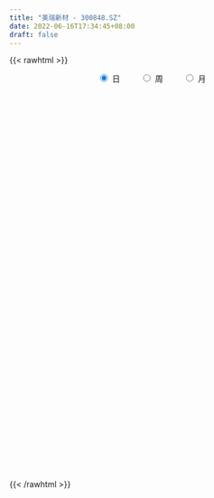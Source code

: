 ```yaml
---
title: "美瑞新材 - 300848.SZ"
date: 2022-06-16T17:34:45+08:00
draft: false
---
```

{{< rawhtml >}}
    <div style="text-align: center">
        <label style="padding: 1rem;"><input style="margin-right: .5rem" type="radio" name="period" value="D" checked onclick="period_change(this)">日</label>
        <label style="padding: 1rem;"><input style="margin-right: .5rem" type="radio" name="period" value="W" onclick="period_change(this)">周</label>
        <label style="padding: 1rem;"><input style="margin-right: .5rem" type="radio" name="period" value="M" onclick="period_change(this)">月</label>
    </div>
    <div id="chart" style="height: 700px;"></div> 
    <script type="text/javascript">
        const D_v = [462.0,93.34,153.03,181.0,892.11,907.0,66543.47,57520.34,46880.42,36820.49,33546.06,54948.2,28639.4,41173.18,28319.11,22637.98,29873.98,18856.1,10280.9,11224.31,14786.03,11154.05,13004.41,12716.03,18295.95,20889.96,37267.71,28860.07,18245.85,16397.56,13189.69,18794.74,18129.69,21208.24,9400.84,9943.24,9137.48,13194.4,13566.4,8475.78,8879.18,10326.4,14771.37,24904.0,15217.0,8088.0,9860.0,10665.0,6472.0,6115.47,5080.1,4132.0,7426.74,7893.1,9335.0,6913.0,13802.09,10102.1,20073.5,12415.74,24874.74,45402.25,43437.12,57705.32,35855.22,35604.77,39224.56,31181.06,22466.67,14451.47,16098.0,25712.0,19910.47,28248.97,28452.57,18867.76,12773.67,13300.82,7996.82,36663.82,25634.09,23149.09,14030.12,19329.8,39028.89,25555.27,19892.0,13022.0,14520.4,29695.53,28099.0,51051.67,36005.08,26462.5,25217.0,16784.0,18728.5,22892.5,17952.0,14550.88,10615.0,16369.0,14819.0,10268.0,13564.0,11265.15,13228.0,12062.0,7540.0,9501.0,7550.0,5966.31,8597.88,12163.97,8687.0,7691.0,9484.0,10378.5,7266.0,5685.0,8370.0,5447.0,12123.88,16840.02,10787.0,6339.0,6173.0,9354.88,6343.88,11615.88,12072.88,9503.0,7692.0,17026.24,12100.24,17223.38,15414.9,22564.22,13458.0,14013.88,11044.9,12576.0,13918.32,18300.7,13956.38,9414.38,10685.38,11274.0,6935.0,7415.0,5115.0,6382.0,5928.09,8302.0,8644.45,5989.0,5700.0,5300.9,8691.9,50290.51,67857.93,97842.73,79782.45,78686.28,65381.96,59038.17,52122.41,45081.55,51299.44,62856.04,33419.58,28968.0,27887.33,46361.0,50489.17,43633.74,37729.0,31813.0,31775.0,57795.0,39163.0,36528.93,31698.17,92819.34,78540.0,58324.52,122068.84,85299.94,67600.94,72731.0,53990.0,51648.0,53896.0,29055.0,25467.0,43401.0,58889.84,40635.0,27955.84,31452.0,24755.0,32492.0,19725.0,33120.94,37050.94,27964.0,91284.0,152623.14,94787.8,68498.0,50204.02,45793.8,30697.0,38277.0,40672.0,40884.0,24089.0,32343.84,35358.0,22373.0,23943.0,15478.0,49022.16,32611.0,28531.0,33057.14,37187.0,20397.74,17290.16,24815.6,34743.76,23766.74,14913.0,15768.0,38592.0,26709.84,19262.0,16701.0,19110.0,19806.0,18953.14,18140.16,14348.0,29788.0,14954.0,11336.14,58588.14,34869.3,23541.0,22277.0,29702.0,16611.0,20011.0,19291.0,21216.0,15886.0,12548.0,13774.0,20790.0,22935.0,16737.0,11475.0,12229.98,21986.74,88097.14,96997.14,61735.3,44702.14,35390.14,37633.0,80164.06,57601.58,44841.58,73774.32,60130.88,51654.08,29582.26,42392.36,25675.14,56149.62,40288.1,29242.52,27393.0,19306.38,26336.5,40876.0,47041.88,34679.0,18246.18,24724.9,22035.0,15417.0,10882.19,17412.0,9793.0,8184.0,10555.0,9552.0,7118.0,9781.0,7199.0,5796.0,11438.58,8898.58,9689.0,9511.0,9884.0,10786.0,13195.36,10123.0,6933.0,6413.0,8823.0,4757.0,6589.0,6190.0,6343.0,7485.0,7079.0,10080.0,7536.0,15570.0,118232.26,87956.74,52781.74,31708.0,41363.16,31179.16,39998.36,35078.0,36639.0,26188.0,21046.0,18208.0,19952.0,13027.0,19886.32,13526.0,10503.02,12546.0,16127.0,33383.02,17485.0,14326.0,10417.14,12107.0,8149.0,6510.0,7084.0,7033.0,14570.02,9565.84,14230.98,21449.12,20470.0,14584.0,13848.0,11631.0,22110.0,12548.0,25037.0,16983.0,14626.36,9532.71,19470.0,21473.85,30759.71,25701.12,17572.02,10115.98,8603.0,7771.0,5326.0,11017.0,4899.5,4549.0,6361.0,6438.0,4998.5,6081.0,4319.5,3105.0,7279.0,7090.0,5978.0,4654.0,5862.0,11721.5,14397.0,6250.0,6394.0,6565.0,6215.0,13218.0,7826.0,6532.0,8097.0,10618.0,9775.0,11549.0,11078.0,27104.0,19443.0,11920.0,6265.0,6812.16,5441.0,5416.14,5805.0,4395.14,5118.0,27738.0,40860.0,31829.0,13190.0,11022.0,13549.0,25820.0,14600.02,9024.02,9047.0,8265.0,18911.0,15881.0,13163.98,17645.0,11842.0,18508.0,18709.5,20895.5,17634.5,12786.0,13582.0,15867.5,11046.0,9649.0,11329.0,12200.5,11295.0,16121.0,10178.82,8136.0,10745.5,12481.05,14009.0,14733.0,141061.39,105831.89,61475.5,41662.0,55470.5,40794.0,26487.0,16530.0,33660.98,29448.48,19911.5,16687.0,31131.07,27278.48,18011.5,17574.0,11281.0]
const D_histogram = [0.0,0.2590997151,0.6919522017,1.2381595664,1.8552311191,2.5146041531,2.3643879527,2.0149091773,1.6206347198,1.1508021205,0.8253726178,0.7249695709,0.4762966115,0.3731939211,0.1342279644,-0.1993714035,-0.6202916403,-0.9741845994,-1.1778639423,-1.2925376254,-1.2295096816,-1.1398428447,-1.1600262614,-1.2421688233,-1.080954843,-0.8842398203,-0.5261513937,-0.3876235285,-0.3465034622,-0.3544008381,-0.3611671739,-0.2779783439,-0.1893597571,-0.3434207934,-0.3873737309,-0.4535761991,-0.4985875287,-0.5529859553,-0.7795491726,-0.7985108269,-0.6985777605,-0.580738904,-0.3818640647,-0.1621740959,-0.0797069979,-0.045270272,-0.1249648891,-0.0560285734,-0.0563253065,-0.1024247479,-0.1739442073,-0.201091275,-0.1360038549,0.0176157073,0.172683642,0.2480229302,0.3786415245,0.3555938854,0.4580762464,0.397334857,0.5256605576,0.8009407838,0.9855090066,1.3597606959,1.4300474935,1.1739593873,1.0693082463,0.6988629935,0.3283447995,0.1117491465,0.0588883075,0.1527715934,0.1540339043,0.1536236564,0.0669589546,-0.1836114923,-0.3587115074,-0.5237365811,-0.5890011485,-0.3004327233,-0.120428556,-0.0552844188,-0.1069027636,-0.0794226648,0.1316687214,0.2084383606,0.0733501751,-0.0816747024,-0.3366091946,-0.2347916447,-0.1145585972,0.2715512831,0.2482344977,0.2178424269,0.1828360466,0.0327604369,-0.2505688697,-0.228661991,-0.2821858708,-0.3431632514,-0.3927083122,-0.5726325579,-0.7176015572,-0.8595059837,-0.9964735092,-1.0219780731,-1.1239250361,-1.2518388469,-1.2026746559,-1.1393603822,-1.0621557271,-0.9536204657,-0.7287701588,-0.3977458335,-0.2195601601,-0.1511165714,-0.1553388727,-0.0679615568,0.0066708657,0.0693874768,0.0248249593,-0.0113082646,0.1569583477,0.405231489,0.4969833349,0.5248932846,0.5286360694,0.4705197306,0.3647564336,0.3653062668,0.4443932131,0.4220426965,0.3618499391,0.5074599561,0.4899230162,0.5958459359,0.6458814216,0.7046559569,0.6640271154,0.693813106,0.6548245962,0.5375430346,0.4648183816,0.4840390242,0.2939350914,0.1274304683,-0.1160382893,-0.3921664594,-0.470455824,-0.4450944017,-0.4029449497,-0.4217636669,-0.345383871,-0.2801989704,-0.2637380584,-0.1989442911,-0.1106286484,-0.0846995935,-0.077341434,0.5678312158,1.7046555639,2.7338847016,3.4134048075,3.8979793841,3.7072417892,3.3072936548,2.5018266942,1.8903340612,1.2373529646,0.7997379871,0.2482793383,-0.1458043588,-0.3698416946,-0.444715612,-0.4434943596,-0.7554774895,-1.2061275496,-1.385466674,-1.6361886498,-1.284899207,-1.0772031953,-1.0285681489,-0.8711508882,-3.0571053361,-4.5315228317,-5.2381322657,-5.2607135145,-5.1336700723,-4.7431543546,-4.373296942,-3.9058314553,-3.3430124741,-2.9158963149,-2.4485432359,-1.9768036601,-1.4478718793,-0.8609337228,-0.477680787,-0.1070787285,0.2159888346,0.4797093229,0.6249438259,0.7500552897,0.9034255463,0.9297535842,0.9846356766,1.4026526776,1.737900576,1.7872223079,1.8255324892,1.781848726,1.6416055169,1.4750834262,1.3887168505,1.3494852742,1.2270969249,1.1391694816,0.9925295845,0.7762241905,0.6489918181,0.4570584399,0.3542068455,0.4253697704,0.4202976545,0.4490756234,0.485689044,0.4782385365,0.4386411181,0.427833897,0.443597699,0.4582238743,0.3745993981,0.336307878,0.3129929048,0.3570096738,0.3616118189,0.3110880773,0.2847497242,0.2423931699,0.180815652,0.1674425838,0.1041922771,0.0280743333,0.0614128867,0.0402154564,0.0464822538,0.195887613,0.2378306216,0.1847886359,0.1549815302,-0.0077482561,-0.0761263702,-0.1492554065,-0.1209947685,-0.0501742205,-0.0022248362,0.0371771268,0.0512025358,0.1550459748,0.1657988456,0.1344935486,0.1151757892,0.0664693244,0.1057671568,0.2853534552,0.5408907274,0.560093572,0.5022736778,0.4746448509,0.4471604379,0.6052593752,0.5222047772,0.4653856863,0.590301565,0.6610493521,0.4450177121,0.3454518672,0.1088892273,-0.0239744204,0.061320476,0.0419783274,-0.0388391403,-0.1870482248,-0.2493241753,-0.3630342389,-0.2628776709,-0.271364749,-0.3819838729,-0.498255621,-0.4678879751,-0.5452462198,-0.5642116076,-0.5947132891,-0.7079870021,-0.7009394074,-0.620439495,-0.5094704571,-0.4600029756,-0.4008504277,-0.3563218454,-0.3192905305,-0.2422231547,-0.1333390489,-0.082668948,-0.0128799747,0.07100683,0.131728963,0.1272234658,0.0607209422,-0.0470359294,-0.0561933746,-0.0380422002,-0.0444826257,-0.0307978717,0.0197426608,0.0479314309,0.0962614937,0.1493573742,0.1831712885,0.2269602863,0.2607869839,0.3325887616,0.7510551943,0.8902669192,0.8272514505,0.7410100583,0.7215388382,0.6335276672,0.5791170495,0.5415553876,0.405522673,0.270136546,0.1346172132,0.0785638538,-0.0104380957,-0.0681770921,-0.1765292255,-0.275422634,-0.3096069361,-0.3026496994,-0.2517117074,-0.1995546941,-0.1986907309,-0.2333977516,-0.2235927754,-0.263112295,-0.2957763733,-0.2751702599,-0.2388592296,-0.2419269851,-0.1904686569,-0.1441120947,-0.0622115427,0.0435593135,0.0673883913,0.0256916656,0.002487788,-0.059606723,-0.0093072596,-0.0245559156,0.0756815643,0.0992866654,0.1333849672,0.0915584469,0.0756034376,0.1071607412,0.1704283749,0.1196783603,-0.0288660276,-0.1759701094,-0.264281147,-0.3226354389,-0.3290629177,-0.4390647134,-0.4617134175,-0.4107786828,-0.3090753431,-0.1884745334,-0.098935923,-0.072263539,-0.0319829808,0.0071301199,0.0823736314,0.119971305,0.1438542817,0.1441595847,0.1306186384,0.1802870473,0.1382857405,0.1153808952,0.0766651267,0.0720138453,0.0409299702,0.0599088551,0.0695677076,0.0337912774,-0.0044139529,-0.0836101481,-0.050139432,0.0197614005,0.059008789,-0.1146017047,-0.1882652458,-0.2141386133,-0.2107663426,-0.1670618675,-0.1293443665,-0.1130162125,-0.1234563817,-0.1294240918,-0.1441060865,-0.0310493604,0.2117370361,0.2947965611,0.3193032537,0.3031831972,0.3057872938,0.3422682235,0.2760364456,0.2356993682,0.1129761849,0.0066939769,0.0573099228,0.1390267591,0.1705424121,0.1755720757,0.0861176336,-0.7160246593,-1.239611651,-1.5998144369,-1.7029798778,-1.6899947663,-1.5295618163,-1.2918462234,-1.0541372075,-0.8156418186,-0.5815532661,-0.3777652573,-0.2142781223,-0.045203902,0.0618143531,0.1560950023,0.2153958416,0.2970356829,0.3762332987,0.4603781726,0.6787333842,0.7761243558,0.7729539992,0.7089872869,0.5965265559,0.5067079106,0.4371871446,0.3817602982,0.3825132469,0.3358806971,0.2937738588,0.2426396793,0.2466871013,0.2481707912,0.2397460551,0.2179861752,0.1999991193]
const D_fast = [0.0,0.3238746439,0.9297151809,1.7854624372,2.8663417697,4.154365842,4.5952466298,4.7494951487,4.7603793712,4.5782473019,4.4591609536,4.5400002995,4.410401493,4.4005972829,4.1951883173,3.8117460985,3.2357529516,2.6383138427,2.1401685142,1.7023604248,1.4580109482,1.2627170739,0.9525270918,0.5598423241,0.4508175937,0.4264726613,0.6530232395,0.6946452226,0.6491394233,0.5526418378,0.4555837086,0.4692779526,0.5105566001,0.2706403655,0.1298439953,-0.0497525227,-0.2194107345,-0.41205565,-0.8335061603,-1.0520955213,-1.1268068951,-1.1541527646,-1.0507439414,-0.8715974966,-0.8090571481,-0.7859379902,-0.8968738295,-0.8419446572,-0.8563227169,-0.9280283453,-1.0430338565,-1.120453743,-1.0893672866,-0.9313437976,-0.7331049523,-0.5957599317,-0.3704809562,-0.304630124,-0.0876287014,-0.0490363765,0.2107044635,0.6862198856,1.11716536,1.8313572234,2.2591558944,2.296557635,2.4592335556,2.2635040511,1.975072057,1.7864136906,1.7482749285,1.8803511128,1.9201218997,1.9581175659,1.8881926027,1.5917192829,1.3269413908,1.0309821718,0.8184673174,1.0319275617,1.18182459,1.2331476226,1.1548035869,1.1624280194,1.406436586,1.5353158153,1.4185651737,1.2431216205,0.9040348297,0.9471544684,1.0387478667,1.4927455676,1.5314874067,1.5555559426,1.566258574,1.4243730735,1.0784015495,1.0431429304,0.9190725829,0.7723043894,0.6245822505,0.3014998654,-0.0228695232,-0.3796504456,-0.7657363484,-1.0467354306,-1.4296636526,-1.8705371751,-2.1220416481,-2.3435674699,-2.5319017466,-2.6617716017,-2.6191138345,-2.3875259675,-2.2642303342,-2.2335658884,-2.2766229078,-2.2062359811,-2.1299358422,-2.0498723619,-2.0882286396,-2.1271889297,-1.9196827304,-1.5701017169,-1.3541040372,-1.1949707664,-1.0590689643,-0.9995553704,-1.014129559,-0.9222531591,-0.7320679095,-0.6489077521,-0.6186380247,-0.3461630186,-0.2412192045,0.0136651992,0.2251710402,0.4601095648,0.5854875022,0.7887267693,0.9134444086,0.9305486056,0.974028548,1.1142589467,0.9976387867,0.8629917807,0.5905134508,0.2163436658,0.0204403452,-0.0654718329,-0.1240586183,-0.2483182523,-0.2582844241,-0.2631492662,-0.3126228687,-0.2975651742,-0.2369066937,-0.2321525371,-0.244129736,0.5430007177,2.1059889567,3.8186892698,5.3515605776,6.8106300002,7.5467028526,7.9735781318,7.7935678448,7.6546587272,7.3110158717,7.073335391,6.5839465768,6.1534117899,5.8369140305,5.6508612101,5.5412088726,5.0403563704,4.2881744228,3.76246863,3.1026994917,3.1327641327,3.0711593457,2.8626523547,2.8022818934,-0.1479488885,-2.7552470921,-4.7713895924,-6.1091492198,-7.2655232958,-8.0607961667,-8.7842629897,-9.2932553667,-9.5661895041,-9.8680474237,-10.0128301535,-10.0352914928,-9.8683276818,-9.4966229561,-9.232790217,-8.8889578406,-8.5118930689,-8.1282452498,-7.8267747904,-7.5141495041,-7.1349228609,-6.876156427,-6.5751154155,-5.806435245,-5.0367122027,-4.5405848937,-4.0458915902,-3.6441131719,-3.3739550017,-3.1717062359,-2.910893599,-2.6127538567,-2.4283679748,-2.2315030477,-2.1300105487,-2.152259895,-2.1172443129,-2.1949130812,-2.2092129642,-2.0317075967,-1.931705299,-1.7906584242,-1.6326227426,-1.520513616,-1.4504507549,-1.3542995017,-1.2276362749,-1.0984541311,-1.0884287577,-1.0426433084,-0.9877100554,-0.8544408679,-0.7594357681,-0.7321874903,-0.6873384124,-0.6690966743,-0.6854702791,-0.6569827014,-0.6941849388,-0.7632842993,-0.7145925242,-0.7257360904,-0.7078487296,-0.5094714671,-0.4080708031,-0.4149156299,-0.405977353,-0.5706442034,-0.65805391,-0.768496798,-0.7704848521,-0.7122078592,-0.664814684,-0.6161184392,-0.5892923963,-0.4466874635,-0.3944848813,-0.3921667912,-0.3826906033,-0.414779737,-0.3490401154,-0.0981154532,0.2926445009,0.4518707385,0.5196192637,0.6106516495,0.694957346,1.0043711271,1.0518677234,1.1113950541,1.383886324,1.6198964491,1.5151192372,1.5019163591,1.2925760259,1.1537187732,1.2543437886,1.2454962219,1.1549689691,0.9599978283,0.835390834,0.6309222107,0.6653593609,0.5890310956,0.3829160035,0.1420803501,0.0554760023,-0.1581937974,-0.3182120871,-0.4973920909,-0.7876625544,-0.9558498115,-1.0304597729,-1.0468583492,-1.1123916116,-1.1534516706,-1.1980035497,-1.2407948674,-1.2242832803,-1.1487339368,-1.1187310729,-1.0521620932,-0.950523581,-0.8568692073,-0.8295688381,-0.8808911262,-1.00040698,-1.0236127689,-1.0149721446,-1.0325332265,-1.0265479404,-0.9710717427,-0.9309001149,-0.8585046787,-0.7680694546,-0.6884627182,-0.5879336488,-0.4889102053,-0.3339612372,0.2722689941,0.6340474488,0.7778448427,0.8768559651,1.0377694545,1.1081402004,1.1985088451,1.29633603,1.2616839837,1.1938319932,1.0919669636,1.0555545677,0.9639430943,0.8891598249,0.7366753851,0.5689263181,0.457340282,0.3886350938,0.376645159,0.3789134988,0.3301047793,0.2370483207,0.190955103,0.0856575096,-0.0209506619,-0.0691371136,-0.0925408907,-0.1560903925,-0.1522492284,-0.1419206899,-0.0755730236,0.041087661,0.0817638366,0.0464900273,0.0239080967,-0.0530880951,-0.0051154466,-0.0265030815,0.0926547895,0.1410815569,0.2085261005,0.189589192,0.1925350421,0.2508825309,0.3567572584,0.3359268339,0.1801659391,-0.0109306701,-0.1653119944,-0.304325146,-0.3930183543,-0.6127863283,-0.7508633868,-0.8026233228,-0.7781888188,-0.7047066426,-0.6399020128,-0.6312955136,-0.5990107006,-0.55811507,-0.4622781506,-0.3946876507,-0.3348411036,-0.2984959045,-0.2793821912,-0.1846420204,-0.1920718921,-0.1861315137,-0.2056810004,-0.1923288206,-0.213180203,-0.1792241044,-0.152173325,-0.1795019358,-0.2188106544,-0.3189093866,-0.2979735284,-0.2231323458,-0.1691327601,-0.3713936799,-0.4921235325,-0.5715315533,-0.6208508682,-0.61891186,-0.6135304506,-0.6254563498,-0.6667606144,-0.7050843475,-0.7557928637,-0.6504984778,-0.3547778223,-0.198019157,-0.093686651,-0.0340109081,0.0450400119,0.1670879975,0.169865331,0.1884530956,0.0939739586,-0.0106347552,0.0543086714,0.1707821975,0.2449334535,0.2938561361,0.2259311024,-0.7552173554,-1.5887072599,-2.348863655,-2.8777740653,-3.2872876454,-3.5092451494,-3.5944911124,-3.6203163984,-3.5857314641,-3.4970312282,-3.3876845337,-3.2777669293,-3.1199936845,-2.9975218411,-2.8642174413,-2.7510676416,-2.5951688795,-2.4219129391,-2.2226735221,-1.8346349644,-1.5432129039,-1.3531447607,-1.2398646512,-1.2031937433,-1.1663354109,-1.1265593908,-1.0865461626,-0.9901649022,-0.9528272777,-0.9214906513,-0.911964911,-0.8462457137,-0.7827193259,-0.7312075483,-0.6984708844,-0.6664581605]
const D_slow = [0.0,0.0647749288,0.2377629792,0.5473028708,1.0111106506,1.6397616889,2.2308586771,2.7345859714,3.1397446513,3.4274451814,3.6337883359,3.8150307286,3.9341048815,4.0274033618,4.0609603529,4.011117502,3.8560445919,3.6124984421,3.3180324565,2.9948980502,2.6875206298,2.4025599186,2.1125533532,1.8020111474,1.5317724367,1.3107124816,1.1791746332,1.0822687511,0.9956428855,0.907042676,0.8167508825,0.7472562965,0.6999163572,0.6140611589,0.5172177262,0.4038236764,0.2791767942,0.1409303054,-0.0539569878,-0.2535846945,-0.4282291346,-0.5734138606,-0.6688798768,-0.7094234007,-0.7293501502,-0.7406677182,-0.7719089405,-0.7859160838,-0.7999974104,-0.8256035974,-0.8690896492,-0.919362468,-0.9533634317,-0.9489595049,-0.9057885944,-0.8437828618,-0.7491224807,-0.6602240093,-0.5457049478,-0.4463712335,-0.3149560941,-0.1147208982,0.1316563535,0.4715965275,0.8291084008,1.1225982477,1.3899253093,1.5646410576,1.6467272575,1.6746645441,1.689386621,1.7275795193,1.7660879954,1.8044939095,1.8212336482,1.7753307751,1.6856528982,1.554718753,1.4074684658,1.332360285,1.302253146,1.2884320413,1.2617063504,1.2418506842,1.2747678646,1.3268774547,1.3452149985,1.3247963229,1.2406440243,1.1819461131,1.1533064638,1.2211942846,1.283252909,1.3377135157,1.3834225274,1.3916126366,1.3289704192,1.2718049214,1.2012584537,1.1154676408,1.0172905628,0.8741324233,0.694732034,0.4798555381,0.2307371608,-0.0247573575,-0.3057386165,-0.6186983282,-0.9193669922,-1.2042070877,-1.4697460195,-1.708151136,-1.8903436757,-1.989780134,-2.0446701741,-2.0824493169,-2.1212840351,-2.1382744243,-2.1366067079,-2.1192598387,-2.1130535989,-2.115880665,-2.0766410781,-1.9753332059,-1.8510873721,-1.719864051,-1.5877050336,-1.470075101,-1.3788859926,-1.2875594259,-1.1764611226,-1.0709504485,-0.9804879637,-0.8536229747,-0.7311422207,-0.5821807367,-0.4207103813,-0.2445463921,-0.0785396132,0.0949136633,0.2586198123,0.393005571,0.5092101664,0.6302199224,0.7037036953,0.7355613124,0.7065517401,0.6085101252,0.4908961692,0.3796225688,0.2788863314,0.1734454146,0.0870994469,0.0170497043,-0.0488848103,-0.0986208831,-0.1262780452,-0.1474529436,-0.1667883021,-0.0248304981,0.4013333928,1.0848045682,1.9381557701,2.9126506161,3.8394610634,4.6662844771,5.2917411506,5.7643246659,6.0736629071,6.2735974039,6.3356672385,6.2992161487,6.2067557251,6.0955768221,5.9847032322,5.7958338598,5.4943019724,5.1479353039,4.7388881415,4.4176633397,4.1483625409,3.8912205037,3.6734327816,2.9091564476,1.7762757397,0.4667426732,-0.8484357054,-2.1318532235,-3.3176418121,-4.4109660476,-5.3874239114,-6.22317703,-6.9521511087,-7.5642869177,-8.0584878327,-8.4204558025,-8.6356892332,-8.75510943,-8.7818791121,-8.7278819035,-8.6079545727,-8.4517186163,-8.2642047938,-8.0383484073,-7.8059100112,-7.5597510921,-7.2090879227,-6.7746127787,-6.3278072017,-5.8714240794,-5.4259618979,-5.0155605186,-4.6467896621,-4.2996104495,-3.9622391309,-3.6554648997,-3.3706725293,-3.1225401332,-2.9284840855,-2.766236131,-2.6519715211,-2.5634198097,-2.4570773671,-2.3520029535,-2.2397340476,-2.1183117866,-1.9987521525,-1.889091873,-1.7821333987,-1.671233974,-1.5566780054,-1.4630281559,-1.3789511864,-1.3007029602,-1.2114505417,-1.121047587,-1.0432755677,-0.9720881366,-0.9114898441,-0.8662859311,-0.8244252852,-0.7983772159,-0.7913586326,-0.7760054109,-0.7659515468,-0.7543309834,-0.7053590801,-0.6459014247,-0.5997042658,-0.5609588832,-0.5628959472,-0.5819275398,-0.6192413914,-0.6494900836,-0.6620336387,-0.6625898478,-0.653295566,-0.6404949321,-0.6017334384,-0.560283727,-0.5266603398,-0.4978663925,-0.4812490614,-0.4548072722,-0.3834689084,-0.2482462265,-0.1082228335,0.0173455859,0.1360067986,0.2477969081,0.3991117519,0.5296629462,0.6460093678,0.793584759,0.958847097,1.0701015251,1.1564644919,1.1836867987,1.1776931936,1.1930233126,1.2035178944,1.1938081094,1.1470460532,1.0847150093,0.9939564496,0.9282370319,0.8603958446,0.7648998764,0.6403359711,0.5233639774,0.3870524224,0.2459995205,0.0973211982,-0.0796755523,-0.2549104041,-0.4100202779,-0.5373878922,-0.652388636,-0.752601243,-0.8416817043,-0.9215043369,-0.9820601256,-1.0153948878,-1.0360621248,-1.0392821185,-1.021530411,-0.9885981703,-0.9567923038,-0.9416120683,-0.9533710507,-0.9674193943,-0.9769299444,-0.9880506008,-0.9957500687,-0.9908144035,-0.9788315458,-0.9547661724,-0.9174268288,-0.8716340067,-0.8148939351,-0.7496971891,-0.6665499987,-0.4787862002,-0.2562194704,-0.0494066078,0.1358459068,0.3162306164,0.4746125332,0.6193917955,0.7547806424,0.8561613107,0.9236954472,0.9573497505,0.9769907139,0.97438119,0.957336917,0.9132046106,0.8443489521,0.7669472181,0.6912847932,0.6283568664,0.5784681929,0.5287955101,0.4704460722,0.4145478784,0.3487698046,0.2748257113,0.2060331463,0.1463183389,0.0858365927,0.0382194284,0.0021914048,-0.0133614809,-0.0024716525,0.0143754453,0.0207983617,0.0214203087,0.0065186279,0.004191813,-0.0019471659,0.0169732252,0.0417948915,0.0751411333,0.0980307451,0.1169316045,0.1437217898,0.1863288835,0.2162484736,0.2090319667,0.1650394393,0.0989691526,0.0183102929,-0.0639554366,-0.1737216149,-0.2891499693,-0.39184464,-0.4691134758,-0.5162321091,-0.5409660898,-0.5590319746,-0.5670277198,-0.5652451898,-0.544651782,-0.5146589557,-0.4786953853,-0.4426554891,-0.4100008295,-0.3649290677,-0.3303576326,-0.3015124088,-0.2823461271,-0.2643426658,-0.2541101733,-0.2391329595,-0.2217410326,-0.2132932132,-0.2143967015,-0.2352992385,-0.2478340965,-0.2428937464,-0.2281415491,-0.2567919753,-0.3038582867,-0.35739294,-0.4100845257,-0.4518499925,-0.4841860842,-0.5124401373,-0.5433042327,-0.5756602557,-0.6116867773,-0.6194491174,-0.5665148584,-0.4928157181,-0.4129899047,-0.3371941054,-0.2607472819,-0.175180226,-0.1061711146,-0.0472462726,-0.0190022263,-0.0173287321,-0.0030012514,0.0317554384,0.0743910414,0.1182840603,0.1398134687,-0.0391926961,-0.3490956088,-0.7490492181,-1.1747941875,-1.5972928791,-1.9796833332,-2.302644889,-2.5661791909,-2.7700896455,-2.9154779621,-3.0099192764,-3.063488807,-3.0747897825,-3.0593361942,-3.0203124436,-2.9664634832,-2.8922045625,-2.7981462378,-2.6830516947,-2.5133683486,-2.3193372597,-2.1260987599,-1.9488519381,-1.7997202992,-1.6730433215,-1.5637465354,-1.4683064608,-1.3726781491,-1.2887079748,-1.2152645101,-1.1546045903,-1.092932815,-1.0308901172,-0.9709536034,-0.9164570596,-0.8664572798]
const D_data = [['2020-07-20', 33.82, 40.58, 33.82, 40.58],['2020-07-21', 44.64, 44.64, 44.64, 44.64],['2020-07-22', 49.1, 49.1, 49.1, 49.1],['2020-07-23', 54.01, 54.01, 54.01, 54.01],['2020-07-24', 59.41, 59.41, 59.41, 59.41],['2020-07-27', 65.35, 65.35, 65.35, 65.35],['2020-07-28', 71.87, 58.82, 58.82, 71.87],['2020-07-29', 55.0, 57.08, 54.18, 58.63],['2020-07-30', 56.18, 56.38, 55.1, 57.3],['2020-07-31', 55.2, 54.67, 54.46, 55.94],['2020-08-03', 54.65, 55.62, 54.65, 56.05],['2020-08-04', 55.58, 58.44, 54.66, 59.94],['2020-08-05', 57.6, 56.67, 55.0, 58.0],['2020-08-06', 56.71, 58.45, 56.35, 61.0],['2020-08-07', 58.4, 56.6, 55.88, 59.7],['2020-08-10', 56.56, 54.41, 53.68, 56.96],['2020-08-11', 54.01, 51.5, 51.34, 54.46],['2020-08-12', 51.0, 50.13, 49.43, 51.5],['2020-08-13', 50.19, 50.13, 49.76, 50.68],['2020-08-14', 50.23, 49.84, 49.0, 50.58],['2020-08-17', 49.85, 51.32, 49.7, 51.55],['2020-08-18', 51.0, 51.48, 50.89, 51.58],['2020-08-19', 51.7, 49.69, 49.52, 51.88],['2020-08-20', 49.02, 47.95, 47.9, 49.02],['2020-08-21', 48.88, 50.52, 48.66, 50.52],['2020-08-24', 50.53, 51.35, 48.73, 52.6],['2020-08-25', 51.16, 54.49, 50.8, 55.18],['2020-08-26', 54.8, 52.88, 52.26, 55.11],['2020-08-27', 52.35, 52.0, 51.02, 52.91],['2020-08-28', 51.9, 51.33, 50.03, 52.0],['2020-08-31', 51.33, 51.14, 50.55, 51.93],['2020-09-01', 51.2, 52.33, 51.14, 53.96],['2020-09-02', 52.15, 52.78, 51.78, 53.45],['2020-09-03', 52.52, 49.44, 49.28, 52.64],['2020-09-04', 48.44, 50.07, 48.01, 50.5],['2020-09-07', 50.08, 49.22, 48.78, 50.47],['2020-09-08', 49.13, 48.85, 48.28, 49.63],['2020-09-09', 48.32, 48.07, 46.88, 48.82],['2020-09-10', 48.38, 44.62, 44.59, 48.47],['2020-09-11', 44.8, 45.9, 43.6, 46.06],['2020-09-14', 45.97, 46.96, 45.96, 46.99],['2020-09-15', 46.69, 47.19, 46.49, 48.75],['2020-09-16', 47.01, 48.59, 46.6, 48.69],['2020-09-17', 48.05, 49.67, 47.85, 51.0],['2020-09-18', 49.02, 48.57, 48.12, 49.51],['2020-09-21', 48.85, 48.13, 47.79, 48.85],['2020-09-22', 47.68, 46.4, 46.36, 48.0],['2020-09-23', 46.52, 48.05, 46.52, 48.44],['2020-09-24', 47.61, 47.21, 46.94, 48.25],['2020-09-25', 47.3, 46.33, 46.02, 47.66],['2020-09-28', 46.58, 45.46, 45.45, 47.07],['2020-09-29', 45.57, 45.47, 45.38, 45.97],['2020-09-30', 45.47, 46.46, 45.16, 47.24],['2020-10-09', 46.8, 47.98, 46.8, 47.98],['2020-10-12', 48.0, 48.78, 48.0, 49.27],['2020-10-13', 48.4, 48.45, 48.29, 48.97],['2020-10-14', 48.58, 49.84, 48.11, 49.97],['2020-10-15', 49.84, 48.4, 48.33, 49.84],['2020-10-16', 48.0, 50.43, 47.91, 52.34],['2020-10-19', 50.42, 48.77, 48.67, 51.67],['2020-10-20', 48.79, 51.64, 48.74, 52.19],['2020-10-21', 52.02, 55.08, 51.58, 56.6],['2020-10-22', 54.05, 55.91, 53.57, 59.79],['2020-10-23', 55.6, 60.79, 54.85, 65.88],['2020-10-26', 59.55, 59.4, 56.79, 60.0],['2020-10-27', 59.51, 55.99, 54.4, 59.6],['2020-10-28', 55.36, 57.99, 55.18, 60.14],['2020-10-29', 56.22, 54.29, 54.13, 56.87],['2020-10-30', 54.9, 52.92, 52.5, 55.88],['2020-11-02', 53.02, 53.67, 52.61, 54.6],['2020-11-03', 54.1, 55.3, 53.51, 55.59],['2020-11-04', 54.93, 57.58, 54.01, 57.89],['2020-11-05', 57.94, 57.05, 56.43, 57.99],['2020-11-06', 57.08, 57.41, 55.17, 58.48],['2020-11-09', 57.19, 56.44, 55.41, 57.39],['2020-11-10', 56.45, 53.68, 53.11, 56.66],['2020-11-11', 53.5, 53.5, 53.38, 55.05],['2020-11-12', 53.01, 52.58, 52.0, 53.84],['2020-11-13', 52.5, 52.97, 51.7, 53.47],['2020-11-16', 53.11, 57.85, 52.98, 59.4],['2020-11-17', 57.53, 57.78, 56.1, 58.37],['2020-11-18', 57.6, 57.12, 55.4, 57.88],['2020-11-19', 56.15, 55.81, 54.61, 56.36],['2020-11-20', 56.05, 56.84, 55.1, 57.5],['2020-11-23', 57.0, 59.99, 56.31, 61.8],['2020-11-24', 58.84, 59.41, 57.86, 59.8],['2020-11-25', 59.4, 56.9, 56.7, 59.4],['2020-11-26', 56.66, 56.05, 55.86, 57.33],['2020-11-27', 55.73, 53.7, 53.01, 55.96],['2020-11-30', 53.81, 57.7, 53.6, 58.96],['2020-12-01', 57.53, 58.56, 57.1, 59.86],['2020-12-02', 59.01, 63.5, 58.12, 64.87],['2020-12-03', 62.93, 59.74, 59.04, 63.0],['2020-12-04', 60.18, 59.88, 57.79, 61.59],['2020-12-07', 59.01, 60.0, 58.49, 61.72],['2020-12-08', 59.69, 58.34, 57.5, 59.69],['2020-12-09', 58.7, 55.6, 55.47, 59.13],['2020-12-10', 54.82, 58.71, 54.81, 59.2],['2020-12-11', 58.81, 57.65, 56.4, 59.39],['2020-12-14', 57.5, 57.16, 55.57, 58.52],['2020-12-15', 57.0, 56.86, 55.8, 57.15],['2020-12-16', 56.81, 54.35, 54.13, 56.85],['2020-12-17', 54.3, 53.5, 51.86, 54.7],['2020-12-18', 53.43, 52.21, 52.08, 54.2],['2020-12-21', 52.2, 50.82, 50.78, 53.19],['2020-12-22', 50.63, 50.98, 49.11, 51.8],['2020-12-23', 50.86, 48.79, 48.7, 51.28],['2020-12-24', 48.5, 46.82, 46.82, 48.76],['2020-12-25', 47.49, 47.73, 46.89, 48.2],['2020-12-28', 47.8, 47.12, 46.8, 48.57],['2020-12-29', 46.87, 46.6, 46.02, 47.61],['2020-12-30', 46.6, 46.46, 46.2, 47.3],['2020-12-31', 46.65, 47.89, 46.43, 48.32],['2021-01-04', 48.0, 50.0, 47.89, 51.18],['2021-01-05', 49.44, 48.93, 48.43, 49.98],['2021-01-06', 48.78, 47.78, 47.25, 49.43],['2021-01-07', 47.77, 46.62, 46.48, 49.16],['2021-01-08', 46.19, 47.6, 44.63, 48.41],['2021-01-11', 47.78, 47.55, 46.25, 48.69],['2021-01-12', 47.35, 47.5, 46.98, 48.43],['2021-01-13', 47.5, 45.94, 45.6, 47.59],['2021-01-14', 46.01, 45.53, 44.71, 47.47],['2021-01-15', 45.56, 48.21, 45.45, 49.49],['2021-01-18', 47.6, 50.28, 47.57, 51.5],['2021-01-19', 50.58, 49.33, 49.22, 50.58],['2021-01-20', 48.99, 49.01, 48.42, 49.58],['2021-01-21', 49.05, 48.98, 48.48, 49.83],['2021-01-22', 48.78, 48.24, 46.9, 48.99],['2021-01-25', 48.55, 47.33, 46.8, 48.55],['2021-01-26', 46.91, 48.48, 46.91, 50.18],['2021-01-27', 48.48, 49.83, 47.28, 50.32],['2021-01-28', 49.14, 48.9, 48.71, 50.98],['2021-01-29', 49.0, 48.37, 47.2, 49.35],['2021-02-01', 48.37, 51.4, 47.67, 51.78],['2021-02-02', 51.31, 49.99, 49.68, 51.38],['2021-02-03', 49.71, 52.12, 49.59, 52.38],['2021-02-04', 51.56, 52.27, 50.8, 53.53],['2021-02-05', 51.65, 53.17, 51.65, 55.33],['2021-02-08', 53.17, 52.5, 50.55, 53.53],['2021-02-09', 52.46, 53.9, 51.38, 54.39],['2021-02-10', 54.0, 53.58, 52.96, 54.57],['2021-02-18', 54.31, 52.7, 52.6, 54.85],['2021-02-19', 52.85, 53.21, 50.91, 53.39],['2021-02-22', 53.0, 54.68, 52.2, 54.74],['2021-02-23', 54.69, 52.0, 51.8, 54.77],['2021-02-24', 51.54, 51.6, 51.15, 52.92],['2021-02-25', 51.6, 49.63, 49.63, 52.46],['2021-02-26', 49.5, 47.7, 47.67, 49.5],['2021-03-01', 47.88, 48.95, 47.8, 49.28],['2021-03-02', 48.98, 49.8, 48.01, 50.1],['2021-03-03', 49.48, 49.9, 49.3, 50.29],['2021-03-04', 50.32, 48.9, 48.68, 50.37],['2021-03-05', 48.63, 49.96, 48.63, 50.25],['2021-03-08', 50.0, 49.96, 49.89, 51.45],['2021-03-09', 50.26, 49.35, 47.0, 50.45],['2021-03-10', 48.92, 49.98, 48.92, 50.25],['2021-03-11', 50.21, 50.55, 49.63, 50.9],['2021-03-12', 50.61, 49.98, 49.51, 50.98],['2021-03-15', 50.0, 49.75, 49.75, 51.51],['2021-03-16', 56.28, 59.7, 55.69, 59.7],['2021-03-17', 62.4, 71.64, 62.4, 71.64],['2021-03-18', 78.0, 78.06, 74.86, 85.97],['2021-03-19', 79.31, 81.0, 78.88, 84.05],['2021-03-22', 78.95, 85.0, 78.53, 88.0],['2021-03-23', 81.88, 80.87, 77.01, 82.66],['2021-03-24', 78.99, 80.07, 75.74, 82.5],['2021-03-25', 79.06, 74.76, 73.99, 79.47],['2021-03-26', 75.01, 75.9, 73.0, 77.1],['2021-03-29', 76.51, 74.05, 72.2, 77.9],['2021-03-30', 72.56, 75.49, 68.5, 76.1],['2021-03-31', 74.0, 72.7, 71.53, 74.5],['2021-04-01', 73.11, 73.05, 71.21, 74.39],['2021-04-02', 73.15, 74.19, 72.1, 74.4],['2021-04-06', 75.94, 75.8, 74.0, 79.0],['2021-04-07', 74.51, 77.06, 70.8, 77.06],['2021-04-08', 75.65, 72.65, 72.6, 77.77],['2021-04-09', 71.2, 68.86, 68.55, 72.43],['2021-04-12', 67.65, 70.27, 66.96, 70.5],['2021-04-13', 70.5, 67.7, 67.5, 71.87],['2021-04-14', 68.99, 75.0, 68.71, 77.79],['2021-04-15', 73.73, 74.38, 72.35, 77.0],['2021-04-16', 74.0, 72.81, 71.04, 75.78],['2021-04-19', 71.4, 74.51, 71.02, 74.77],['2021-04-20', 36.56, 38.52, 35.6, 38.99],['2021-04-21', 37.5, 34.79, 34.53, 37.89],['2021-04-22', 35.0, 34.73, 33.88, 36.3],['2021-04-23', 34.1, 37.08, 33.7, 39.47],['2021-04-26', 36.0, 34.85, 34.44, 36.34],['2021-04-27', 35.0, 35.2, 34.47, 37.01],['2021-04-28', 34.5, 32.79, 32.43, 35.9],['2021-04-29', 32.11, 32.26, 32.0, 34.14],['2021-04-30', 32.05, 32.51, 31.42, 33.4],['2021-05-06', 32.18, 30.04, 30.0, 32.3],['2021-05-07', 30.3, 29.78, 29.6, 30.44],['2021-05-10', 29.74, 29.49, 29.45, 30.41],['2021-05-11', 29.79, 30.37, 29.79, 31.5],['2021-05-12', 29.83, 31.98, 29.03, 32.47],['2021-05-13', 31.11, 30.28, 30.15, 31.19],['2021-05-14', 30.73, 30.68, 30.28, 31.28],['2021-05-17', 30.39, 30.76, 29.0, 31.4],['2021-05-18', 30.76, 30.65, 29.99, 31.25],['2021-05-19', 30.66, 29.5, 29.4, 30.97],['2021-05-20', 29.3, 29.34, 29.18, 29.92],['2021-05-21', 29.5, 29.95, 29.32, 30.99],['2021-05-24', 29.6, 28.45, 28.45, 29.8],['2021-05-25', 28.47, 28.7, 28.11, 28.9],['2021-05-26', 29.79, 34.44, 29.79, 34.44],['2021-05-27', 36.51, 35.71, 35.02, 39.1],['2021-05-28', 34.77, 33.65, 33.09, 36.0],['2021-05-31', 33.74, 34.33, 33.16, 34.5],['2021-06-01', 33.9, 33.93, 33.15, 34.7],['2021-06-02', 33.75, 32.85, 32.52, 34.04],['2021-06-03', 33.01, 32.25, 32.23, 33.23],['2021-06-04', 32.66, 33.08, 32.03, 33.2],['2021-06-07', 32.6, 33.84, 32.1, 33.97],['2021-06-08', 34.55, 32.85, 32.56, 34.65],['2021-06-09', 33.96, 33.16, 32.85, 33.96],['2021-06-10', 32.8, 32.18, 32.07, 32.8],['2021-06-11', 32.15, 30.6, 30.5, 32.17],['2021-06-15', 30.52, 30.95, 29.83, 31.36],['2021-06-16', 30.84, 29.33, 29.33, 30.84],['2021-06-17', 29.11, 29.6, 29.11, 30.03],['2021-06-18', 30.36, 31.65, 30.36, 33.78],['2021-06-21', 30.33, 30.87, 29.96, 30.98],['2021-06-22', 30.86, 31.38, 30.54, 31.65],['2021-06-23', 31.37, 31.72, 30.88, 32.33],['2021-06-24', 31.88, 31.34, 30.33, 32.36],['2021-06-25', 30.85, 30.9, 30.45, 31.27],['2021-06-28', 30.95, 31.21, 30.43, 31.58],['2021-06-29', 31.5, 31.66, 30.62, 31.73],['2021-06-30', 32.66, 31.86, 31.55, 33.02],['2021-07-01', 30.63, 30.56, 30.52, 31.51],['2021-07-02', 30.41, 30.88, 30.02, 30.98],['2021-07-05', 30.83, 30.97, 30.46, 31.44],['2021-07-06', 30.7, 31.96, 30.7, 32.55],['2021-07-07', 32.17, 31.72, 31.1, 32.48],['2021-07-08', 31.51, 31.02, 31.0, 31.86],['2021-07-09', 30.75, 31.21, 30.45, 31.35],['2021-07-12', 31.9, 30.9, 30.88, 31.98],['2021-07-13', 30.94, 30.42, 30.14, 31.14],['2021-07-14', 30.22, 30.84, 30.22, 31.4],['2021-07-15', 30.34, 30.0, 29.46, 30.7],['2021-07-16', 29.9, 29.4, 29.33, 30.1],['2021-07-19', 29.99, 30.58, 29.4, 31.44],['2021-07-20', 29.86, 29.86, 29.5, 30.3],['2021-07-21', 29.99, 30.09, 29.7, 30.37],['2021-07-22', 30.32, 32.3, 30.04, 33.0],['2021-07-23', 31.8, 31.55, 31.12, 32.7],['2021-07-26', 31.02, 30.41, 29.85, 31.54],['2021-07-27', 30.0, 30.53, 30.0, 31.97],['2021-07-28', 30.03, 28.32, 24.42, 30.26],['2021-07-29', 28.06, 28.76, 28.06, 28.96],['2021-07-30', 28.45, 28.14, 27.48, 28.88],['2021-08-02', 27.65, 29.09, 27.6, 29.62],['2021-08-03', 29.0, 29.73, 28.88, 30.33],['2021-08-04', 29.7, 29.65, 29.4, 30.32],['2021-08-05', 29.4, 29.7, 29.12, 30.0],['2021-08-06', 29.99, 29.47, 28.9, 30.0],['2021-08-09', 29.08, 30.91, 29.06, 30.92],['2021-08-10', 30.5, 30.1, 29.92, 30.8],['2021-08-11', 30.0, 29.56, 29.56, 30.23],['2021-08-12', 29.57, 29.6, 29.17, 29.85],['2021-08-13', 29.4, 29.05, 28.96, 29.77],['2021-08-16', 29.03, 30.13, 28.89, 30.4],['2021-08-17', 31.03, 32.58, 31.03, 36.1],['2021-08-18', 32.58, 35.0, 31.65, 35.05],['2021-08-19', 34.81, 33.2, 33.0, 34.81],['2021-08-20', 33.0, 32.55, 31.84, 34.31],['2021-08-23', 33.04, 33.1, 32.25, 33.55],['2021-08-24', 32.9, 33.35, 32.51, 34.3],['2021-08-25', 33.22, 36.5, 32.5, 36.75],['2021-08-26', 36.0, 34.2, 34.0, 36.3],['2021-08-27', 33.94, 34.63, 33.94, 35.67],['2021-08-30', 34.65, 37.62, 34.01, 38.6],['2021-08-31', 37.5, 38.1, 36.51, 38.88],['2021-09-01', 37.65, 34.7, 34.65, 37.65],['2021-09-02', 34.7, 35.78, 34.4, 36.22],['2021-09-03', 36.03, 33.5, 33.25, 36.17],['2021-09-06', 33.5, 34.0, 32.5, 34.15],['2021-09-07', 34.75, 36.79, 34.7, 37.37],['2021-09-08', 36.05, 35.87, 35.62, 37.32],['2021-09-09', 36.36, 35.0, 34.86, 36.59],['2021-09-10', 35.0, 33.61, 33.54, 35.34],['2021-09-13', 34.63, 34.1, 33.58, 34.8],['2021-09-14', 34.15, 32.88, 32.8, 34.23],['2021-09-15', 33.7, 35.41, 33.35, 35.65],['2021-09-16', 34.21, 34.21, 34.21, 36.57],['2021-09-17', 33.05, 32.46, 32.01, 34.45],['2021-09-22', 32.46, 31.52, 31.33, 32.7],['2021-09-23', 31.55, 32.82, 31.55, 33.8],['2021-09-24', 32.42, 31.0, 30.9, 32.93],['2021-09-27', 30.41, 31.07, 29.84, 31.45],['2021-09-28', 31.07, 30.35, 30.26, 31.32],['2021-09-29', 30.3, 28.4, 28.37, 30.35],['2021-09-30', 28.95, 29.03, 28.86, 29.55],['2021-10-08', 29.1, 29.61, 29.1, 30.1],['2021-10-11', 29.85, 29.99, 29.38, 30.38],['2021-10-12', 30.58, 29.18, 28.85, 30.6],['2021-10-13', 28.9, 29.15, 28.62, 29.25],['2021-10-14', 29.08, 28.83, 28.75, 29.59],['2021-10-15', 28.92, 28.56, 28.53, 28.98],['2021-10-18', 28.65, 29.01, 28.42, 29.1],['2021-10-19', 29.19, 29.62, 28.84, 30.29],['2021-10-20', 29.54, 29.09, 29.05, 29.57],['2021-10-21', 29.09, 29.47, 29.06, 29.96],['2021-10-22', 29.47, 29.94, 29.1, 29.97],['2021-10-25', 29.92, 29.98, 29.5, 30.24],['2021-10-26', 30.39, 29.28, 29.25, 30.39],['2021-10-27', 29.1, 28.25, 28.02, 29.33],['2021-10-28', 28.25, 27.13, 27.1, 28.43],['2021-10-29', 27.14, 27.87, 27.14, 28.17],['2021-11-01', 27.78, 28.06, 27.5, 28.47],['2021-11-02', 28.0, 27.61, 27.55, 28.62],['2021-11-03', 27.5, 27.71, 27.5, 28.04],['2021-11-04', 27.71, 28.2, 27.71, 28.26],['2021-11-05', 28.21, 28.02, 27.99, 28.52],['2021-11-08', 28.03, 28.4, 27.9, 28.49],['2021-11-09', 28.4, 28.7, 28.17, 28.77],['2021-11-10', 28.71, 28.7, 28.29, 28.95],['2021-11-11', 28.69, 29.08, 28.6, 29.34],['2021-11-12', 28.78, 29.25, 28.76, 29.34],['2021-11-15', 29.25, 30.15, 29.14, 30.18],['2021-11-16', 31.0, 36.18, 30.75, 36.18],['2021-11-17', 34.0, 34.8, 33.51, 35.11],['2021-11-18', 34.11, 33.14, 32.9, 34.34],['2021-11-19', 33.01, 33.08, 32.55, 33.58],['2021-11-22', 33.33, 34.25, 32.66, 34.27],['2021-11-23', 34.01, 33.7, 33.28, 34.1],['2021-11-24', 33.73, 34.3, 33.15, 34.85],['2021-11-25', 34.45, 34.81, 33.63, 34.85],['2021-11-26', 34.4, 33.6, 33.6, 35.46],['2021-11-29', 32.39, 33.27, 32.09, 33.88],['2021-11-30', 33.39, 32.83, 32.49, 33.75],['2021-12-01', 33.26, 33.53, 32.67, 33.77],['2021-12-02', 33.47, 32.89, 32.83, 33.99],['2021-12-03', 32.89, 32.99, 32.52, 33.29],['2021-12-06', 33.1, 31.94, 31.8, 33.8],['2021-12-07', 32.06, 31.44, 31.28, 32.23],['2021-12-08', 31.54, 31.77, 31.51, 31.98],['2021-12-09', 31.7, 32.07, 31.5, 32.15],['2021-12-10', 32.07, 32.65, 31.72, 32.68],['2021-12-13', 33.3, 32.85, 32.7, 34.57],['2021-12-14', 32.23, 32.27, 31.89, 32.58],['2021-12-15', 32.41, 31.63, 31.54, 32.43],['2021-12-16', 32.39, 32.0, 31.53, 32.39],['2021-12-17', 31.69, 31.16, 31.07, 31.97],['2021-12-20', 30.94, 30.87, 30.84, 31.44],['2021-12-21', 30.88, 31.31, 30.83, 31.33],['2021-12-22', 31.31, 31.48, 31.11, 31.62],['2021-12-23', 31.5, 30.9, 30.85, 31.62],['2021-12-24', 30.8, 31.55, 30.74, 32.0],['2021-12-27', 31.29, 31.62, 30.5, 31.85],['2021-12-28', 31.57, 32.33, 31.57, 32.69],['2021-12-29', 32.35, 33.13, 32.01, 33.21],['2021-12-30', 34.0, 32.5, 32.35, 34.33],['2021-12-31', 32.26, 31.67, 31.65, 32.47],['2022-01-04', 31.71, 31.74, 31.37, 32.27],['2022-01-05', 31.74, 31.0, 30.9, 31.75],['2022-01-06', 31.03, 32.35, 30.9, 32.77],['2022-01-07', 32.51, 31.61, 31.57, 32.69],['2022-01-10', 31.48, 33.31, 30.95, 33.31],['2022-01-11', 33.37, 32.76, 32.5, 33.59],['2022-01-12', 32.7, 33.15, 32.59, 33.35],['2022-01-13', 32.93, 32.28, 32.25, 32.93],['2022-01-14', 33.47, 32.53, 32.4, 33.47],['2022-01-17', 32.31, 33.26, 32.0, 33.49],['2022-01-18', 33.25, 34.05, 32.68, 34.09],['2022-01-19', 33.96, 32.8, 32.33, 33.96],['2022-01-20', 32.53, 31.1, 31.1, 32.7],['2022-01-21', 31.09, 30.26, 30.26, 31.24],['2022-01-24', 30.18, 30.2, 29.03, 30.65],['2022-01-25', 30.09, 29.95, 29.82, 30.88],['2022-01-26', 29.8, 30.16, 29.8, 30.35],['2022-01-27', 30.0, 28.22, 28.0, 30.07],['2022-01-28', 28.4, 28.56, 28.25, 28.98],['2022-02-07', 29.24, 29.16, 28.9, 29.5],['2022-02-08', 28.95, 29.86, 28.95, 29.88],['2022-02-09', 29.89, 30.43, 29.8, 30.58],['2022-02-10', 30.21, 30.42, 29.89, 30.45],['2022-02-11', 30.3, 29.8, 29.69, 30.42],['2022-02-14', 29.58, 30.03, 29.28, 30.3],['2022-02-15', 29.68, 30.14, 29.68, 30.35],['2022-02-16', 30.1, 30.86, 30.1, 30.88],['2022-02-17', 30.86, 30.7, 30.4, 31.17],['2022-02-18', 30.4, 30.73, 30.16, 30.73],['2022-02-21', 30.33, 30.55, 30.3, 30.76],['2022-02-22', 30.4, 30.39, 29.85, 30.85],['2022-02-23', 30.3, 31.35, 30.1, 31.47],['2022-02-24', 31.75, 30.3, 29.58, 31.75],['2022-02-25', 30.5, 30.42, 30.31, 31.16],['2022-02-28', 30.41, 30.09, 29.59, 30.46],['2022-03-01', 30.16, 30.42, 29.9, 30.5],['2022-03-02', 30.34, 30.0, 29.91, 30.34],['2022-03-03', 29.97, 30.6, 29.83, 31.37],['2022-03-04', 30.23, 30.58, 29.96, 30.9],['2022-03-07', 30.58, 29.95, 29.8, 30.58],['2022-03-08', 29.85, 29.7, 29.53, 30.26],['2022-03-09', 29.7, 28.8, 27.87, 30.14],['2022-03-10', 29.33, 30.0, 29.33, 30.46],['2022-03-11', 29.65, 30.69, 29.41, 30.8],['2022-03-14', 31.0, 30.6, 30.22, 31.08],['2022-03-15', 30.63, 27.51, 27.34, 30.9],['2022-03-16', 27.69, 27.93, 25.55, 28.1],['2022-03-17', 27.93, 28.05, 27.7, 28.68],['2022-03-18', 28.0, 28.13, 27.73, 28.3],['2022-03-21', 28.0, 28.55, 27.83, 28.64],['2022-03-22', 28.7, 28.51, 28.17, 28.75],['2022-03-23', 28.28, 28.22, 28.15, 28.65],['2022-03-24', 28.2, 27.73, 27.6, 28.2],['2022-03-25', 27.7, 27.56, 27.54, 28.12],['2022-03-28', 27.5, 27.2, 26.65, 27.73],['2022-03-29', 27.26, 28.91, 27.21, 30.74],['2022-03-30', 28.5, 31.49, 27.6, 32.98],['2022-03-31', 31.1, 30.5, 30.18, 31.8],['2022-04-01', 30.09, 30.24, 29.92, 30.77],['2022-04-06', 30.3, 29.95, 29.7, 30.49],['2022-04-07', 30.1, 30.35, 29.42, 30.69],['2022-04-08', 30.1, 31.11, 29.66, 31.93],['2022-04-11', 31.0, 29.97, 29.68, 31.43],['2022-04-12', 29.8, 30.2, 29.54, 30.3],['2022-04-13', 30.21, 28.86, 28.86, 30.21],['2022-04-14', 28.66, 28.49, 28.36, 29.45],['2022-04-15', 29.15, 30.33, 28.65, 31.08],['2022-04-18', 29.98, 31.16, 29.63, 31.3],['2022-04-19', 30.85, 30.97, 30.59, 31.22],['2022-04-20', 30.97, 30.89, 30.66, 31.89],['2022-04-21', 30.74, 29.6, 29.4, 30.84],['2022-04-22', 19.71, 18.0, 17.9, 19.99],['2022-04-25', 17.14, 17.08, 16.7, 17.88],['2022-04-26', 16.74, 15.51, 15.48, 17.09],['2022-04-27', 15.44, 16.01, 14.99, 16.13],['2022-04-28', 16.01, 15.66, 15.47, 16.49],['2022-04-29', 15.89, 16.43, 15.83, 16.77],['2022-05-05', 16.28, 17.04, 16.06, 17.49],['2022-05-06', 16.78, 17.04, 16.5, 17.25],['2022-05-09', 16.95, 17.21, 16.78, 17.33],['2022-05-10', 16.96, 17.47, 16.78, 17.63],['2022-05-11', 17.5, 17.47, 17.32, 17.78],['2022-05-12', 17.27, 17.29, 17.0, 17.64],['2022-05-13', 17.57, 17.72, 17.38, 18.35],['2022-05-16', 17.73, 17.26, 17.23, 17.99],['2022-05-17', 17.16, 17.3, 16.86, 17.42],['2022-05-18', 17.21, 17.0, 16.99, 17.54],['2022-05-19', 16.8, 17.45, 16.8, 17.77],['2022-05-20', 17.45, 17.72, 17.27, 18.04],['2022-05-23', 17.69, 18.17, 17.2, 18.26],['2022-05-24', 17.99, 20.76, 17.92, 21.8],['2022-05-25', 20.0, 20.34, 19.45, 21.67],['2022-05-26', 20.44, 19.64, 19.0, 20.67],['2022-05-27', 19.64, 19.0, 18.7, 19.69],['2022-05-30', 19.0, 18.17, 17.88, 19.08],['2022-05-31', 17.99, 18.1, 17.27, 18.27],['2022-06-01', 18.0, 18.07, 17.7, 18.39],['2022-06-02', 17.95, 18.02, 17.7, 18.14],['2022-06-06', 18.07, 18.68, 18.06, 18.83],['2022-06-07', 18.67, 18.06, 17.88, 18.68],['2022-06-08', 18.03, 17.95, 17.51, 18.14],['2022-06-09', 17.92, 17.63, 17.57, 18.08],['2022-06-10', 18.1, 18.23, 17.9, 18.43],['2022-06-13', 17.86, 18.26, 17.8, 18.55],['2022-06-14', 18.28, 18.17, 17.72, 18.28],['2022-06-15', 18.0, 17.97, 17.95, 18.47],['2022-06-16', 17.87, 17.95, 17.82, 18.11]]
const W_v = [1781.48,208671.72,186625.95,92873.27,69956.47,121661.15,80723.2,54317.3,74097.95,41200.47,16638.84,7893.1,60225.69,183835.17,164332.28,104420.91,81391.64,118806.92,112018.56,171313.78,101574.0,66621.88,57659.15,31615.19,48404.47,38891.88,49493.9,47227.64,84328.98,38516.78,26494.32,63630.84,31775.09,33936.35,304465.52,300310.37,204430.39,178212.91,197074.93,383450.87,331269.88,82951.0,196348.68,141544.94,403709.88,233469.82,173346.84,110816.16,151783.88,115529.26,117032.84,90357.3,149535.58,112142.0,82715.0,84166.98,313518.46,255630.36,257533.9,178748.38,168239.76,65006.08,53504.19,8184.0,44205.0,45333.16,50921.36,32772.0,38523.0,306248.74,184257.68,98421.0,72588.34,87718.16,43346.02,80299.94,60137.0,85649.07,105622.68,37616.5,28427.5,27771.5,42884.5,40218.0,46571.0,75810.0,27869.44,118735.0,50391.0,59847.04,77039.98,83607.5,26913.5,60594.5,55550.37,364763.78,139281.5,130839.03,74144.98]
const W_histogram = [0.0,-0.3024957265,-0.3523793216,-0.795087901,-0.98418847,-0.9938800261,-1.0204507518,-1.2395917206,-1.1286061547,-1.1272941267,-1.0409749317,-0.814820741,-0.4516684917,0.4841416102,0.56532638,0.8940905403,0.7888687545,0.9456756802,0.8089798381,1.0884247674,1.0748624123,0.6710551992,0.1035537975,-0.2409206491,-0.455717043,-0.5194991952,-0.5211151818,-0.476112414,-0.1051353872,0.1707888419,0.3225043748,0.0596572796,0.0464765164,0.0474152343,2.0353940697,2.854864928,3.1088146732,2.7568887148,2.6296045567,0.1115156719,-1.78477668,-3.0704398641,-3.6673196541,-3.8968581603,-3.5925274999,-3.2338448325,-2.9744192694,-2.5587499968,-2.17598015,-1.7823500604,-1.3761492021,-1.1167962279,-0.7078170207,-0.579707308,-0.3305398791,-0.1294851319,0.2813342615,0.7108319395,0.9230469959,1.0649789429,1.0725809324,0.9733608935,0.7776226602,0.6926122975,0.575859007,0.5990946887,0.4873182952,0.4373429685,0.4966494263,0.7861366082,0.9916929808,1.0594933143,1.0522125955,0.9224656762,0.8406355849,0.7739817541,0.7070829728,0.7044673312,0.5370962616,0.3103854667,0.2452827366,0.2645430785,0.2559340503,0.2597193168,0.2672918212,0.1058387552,-0.0263367041,0.0742347632,0.199736205,0.2285298945,-0.5424152575,-1.0862926661,-1.317739072,-1.3337563447,-1.2542632693,-1.0345279871,-0.8802805147,-0.6972160831,-0.5353678384]
const W_fast = [0.0,-0.3781196581,-0.5160980836,-1.1575786383,-1.5927263248,-1.8508878875,-2.1325713011,-2.6616102001,-2.8327761728,-3.1132876765,-3.2872122144,-3.2647632089,-3.0145280826,-1.9576825781,-1.7351662133,-1.182879418,-1.0908840151,-0.6976581694,-0.6321090519,-0.0805579308,0.1745953172,-0.0614480961,-0.6030610485,-1.0077656573,-1.336491312,-1.530148263,-1.662043045,-1.7360683808,-1.3913752008,-1.0727537612,-0.8404121345,-1.0883449099,-1.089906544,-1.0771140176,1.4197133353,2.9529004256,3.984053839,4.3213500594,4.8514670405,2.3612570737,0.0187705518,-2.0345025984,-3.5482123019,-4.7519653482,-5.3457665628,-5.7955451034,-6.2797243578,-6.5037425843,-6.664967775,-6.7169252005,-6.6547616428,-6.6746077255,-6.4425827735,-6.4593998877,-6.2928674287,-6.1241839644,-5.6430310057,-5.0358253427,-4.5928485374,-4.1846718547,-3.9089246321,-3.7648044476,-3.7661370159,-3.6779943042,-3.6507828429,-3.477773489,-3.4677203087,-3.4083598933,-3.224891079,-2.7388697449,-2.2853901272,-1.9527164651,-1.696944035,-1.5960745353,-1.4677457303,-1.3409041226,-1.2310321608,-1.0575309695,-1.0906279738,-1.239742402,-1.2435244479,-1.1581283364,-1.102753852,-1.0340387563,-0.9596432966,-1.0946366738,-1.2333963092,-1.1142661511,-0.9388306579,-0.8529044949,-1.7594534612,-2.5749040364,-3.1357852102,-3.4852415691,-3.7193143111,-3.7582110256,-3.824033682,-3.8152732711,-3.7872669859]
const W_slow = [0.0,-0.0756239316,-0.163718762,-0.3624907373,-0.6085378548,-0.8570078613,-1.1121205493,-1.4220184794,-1.7041700181,-1.9859935498,-2.2462372827,-2.449942468,-2.5628595909,-2.4418241883,-2.3004925933,-2.0769699583,-1.8797527696,-1.6433338496,-1.4410888901,-1.1689826982,-0.9002670951,-0.7325032953,-0.7066148459,-0.7668450082,-0.880774269,-1.0106490678,-1.1409278632,-1.2599559667,-1.2862398135,-1.2435426031,-1.1629165094,-1.1480021895,-1.1363830604,-1.1245292518,-0.6156807344,0.0980354976,0.8752391659,1.5644613446,2.2218624838,2.2497414018,1.8035472318,1.0359372657,0.1191073522,-0.8551071879,-1.7532390628,-2.561700271,-3.3053050883,-3.9449925875,-4.488987625,-4.9345751401,-5.2786124406,-5.5578114976,-5.7347657528,-5.8796925798,-5.9623275496,-5.9946988325,-5.9243652672,-5.7466572823,-5.5158955333,-5.2496507976,-4.9815055645,-4.7381653411,-4.543759676,-4.3706066017,-4.2266418499,-4.0768681777,-3.9550386039,-3.8457028618,-3.7215405052,-3.5250063532,-3.277083108,-3.0122097794,-2.7491566305,-2.5185402115,-2.3083813152,-2.1148858767,-1.9381151335,-1.7619983007,-1.6277242353,-1.5501278687,-1.4888071845,-1.4226714149,-1.3586879023,-1.2937580731,-1.2269351178,-1.200475429,-1.207059605,-1.1885009142,-1.138566863,-1.0814343894,-1.2170382037,-1.4886113702,-1.8180461382,-2.1514852244,-2.4650510418,-2.7236830385,-2.9437531672,-3.118057188,-3.2518991476]
const W_data = [['2020-07-24', 33.82, 59.41, 33.82, 59.41],['2020-07-31', 65.35, 54.67, 54.18, 71.87],['2020-08-07', 54.65, 56.6, 54.65, 61.0],['2020-08-14', 56.56, 49.84, 49.0, 56.96],['2020-08-21', 49.85, 50.52, 47.9, 51.88],['2020-08-28', 50.53, 51.33, 48.73, 55.18],['2020-09-04', 51.33, 50.07, 48.01, 53.96],['2020-09-11', 50.08, 45.9, 43.6, 50.47],['2020-09-18', 45.97, 48.57, 45.96, 51.0],['2020-09-25', 48.85, 46.33, 46.02, 48.85],['2020-09-30', 46.58, 46.46, 45.16, 47.24],['2020-10-09', 46.8, 47.98, 46.8, 47.98],['2020-10-16', 48.0, 50.43, 47.91, 52.34],['2020-10-23', 50.42, 60.79, 48.67, 65.88],['2020-10-30', 59.55, 52.92, 52.5, 60.14],['2020-11-06', 53.02, 57.41, 52.61, 58.48],['2020-11-13', 57.19, 52.97, 51.7, 57.39],['2020-11-20', 53.11, 56.84, 52.98, 59.4],['2020-11-27', 57.0, 53.7, 53.01, 61.8],['2020-12-04', 53.81, 59.88, 53.6, 64.87],['2020-12-11', 59.01, 57.65, 54.81, 61.72],['2020-12-18', 57.5, 52.21, 51.86, 58.52],['2020-12-25', 52.2, 47.73, 46.82, 53.19],['2020-12-31', 47.8, 47.89, 46.02, 48.57],['2021-01-08', 48.0, 47.6, 44.63, 51.18],['2021-01-15', 47.78, 48.21, 44.71, 49.49],['2021-01-22', 47.6, 48.24, 46.9, 51.5],['2021-01-29', 48.55, 48.37, 46.8, 50.98],['2021-02-05', 48.37, 53.17, 47.67, 55.33],['2021-02-10', 53.17, 53.58, 50.55, 54.57],['2021-02-19', 54.31, 53.21, 50.91, 54.85],['2021-02-26', 53.0, 47.7, 47.67, 54.77],['2021-03-05', 47.88, 49.96, 47.8, 50.37],['2021-03-12', 50.0, 49.98, 47.0, 51.45],['2021-03-19', 50.0, 81.0, 49.75, 85.97],['2021-03-26', 78.95, 75.9, 73.0, 88.0],['2021-04-02', 76.51, 74.19, 68.5, 77.9],['2021-04-09', 75.94, 68.86, 68.55, 79.0],['2021-04-16', 67.65, 72.81, 66.96, 77.79],['2021-04-23', 71.4, 37.08, 33.7, 74.77],['2021-04-30', 36.0, 32.51, 31.42, 37.01],['2021-05-07', 32.18, 29.78, 29.6, 32.3],['2021-05-14', 29.74, 30.68, 29.03, 32.47],['2021-05-21', 30.39, 29.95, 29.0, 31.4],['2021-05-28', 29.6, 33.65, 28.11, 39.1],['2021-06-04', 33.74, 33.08, 32.03, 34.7],['2021-06-11', 32.6, 30.6, 30.5, 34.65],['2021-06-18', 30.52, 31.65, 29.11, 33.78],['2021-06-25', 30.33, 30.9, 29.96, 32.36],['2021-07-02', 30.95, 30.88, 30.02, 33.02],['2021-07-09', 30.83, 31.21, 30.45, 32.55],['2021-07-16', 31.9, 29.4, 29.33, 31.98],['2021-07-23', 29.99, 31.55, 29.4, 33.0],['2021-07-30', 31.02, 28.14, 24.42, 31.97],['2021-08-06', 27.65, 29.47, 27.6, 30.33],['2021-08-13', 29.08, 29.05, 28.96, 30.92],['2021-08-20', 29.03, 32.55, 28.89, 36.1],['2021-08-27', 33.04, 34.63, 32.25, 36.75],['2021-09-03', 34.65, 33.5, 33.25, 38.88],['2021-09-10', 33.5, 33.61, 32.5, 37.37],['2021-09-17', 34.63, 32.46, 32.01, 36.57],['2021-09-24', 32.46, 31.0, 30.9, 33.8],['2021-09-30', 30.41, 29.03, 28.37, 31.45],['2021-10-08', 29.1, 29.61, 29.1, 30.1],['2021-10-15', 29.85, 28.56, 28.53, 30.6],['2021-10-22', 28.65, 29.94, 28.42, 30.29],['2021-10-29', 29.92, 27.87, 27.1, 30.39],['2021-11-05', 27.78, 28.02, 27.5, 28.62],['2021-11-12', 28.03, 29.25, 27.9, 29.34],['2021-11-19', 29.25, 33.08, 29.14, 36.18],['2021-11-26', 33.33, 33.6, 32.66, 35.46],['2021-12-03', 32.39, 32.99, 32.09, 33.99],['2021-12-10', 33.1, 32.65, 31.28, 33.8],['2021-12-17', 33.3, 31.16, 31.07, 34.57],['2021-12-24', 30.94, 31.55, 30.74, 32.0],['2021-12-31', 31.29, 31.67, 30.5, 34.33],['2022-01-07', 31.71, 31.61, 30.9, 32.77],['2022-01-14', 31.48, 32.53, 30.95, 33.59],['2022-01-21', 32.31, 30.26, 30.26, 34.09],['2022-01-28', 30.18, 28.56, 28.0, 30.88],['2022-02-11', 29.24, 29.8, 28.9, 30.58],['2022-02-18', 29.58, 30.73, 29.28, 31.17],['2022-02-25', 30.33, 30.42, 29.58, 31.75],['2022-03-04', 30.41, 30.58, 29.59, 31.37],['2022-03-11', 30.58, 30.69, 27.87, 30.8],['2022-03-18', 31.0, 28.13, 25.55, 31.08],['2022-03-25', 28.0, 27.56, 27.54, 28.75],['2022-04-01', 27.5, 30.24, 26.65, 32.98],['2022-04-08', 30.3, 31.11, 29.42, 31.93],['2022-04-15', 31.0, 30.33, 28.36, 31.43],['2022-04-22', 29.98, 18.0, 17.9, 31.89],['2022-04-29', 17.14, 16.43, 14.99, 17.88],['2022-05-06', 16.28, 17.04, 16.06, 17.49],['2022-05-13', 16.95, 17.72, 16.78, 18.35],['2022-05-20', 17.73, 17.72, 16.8, 18.04],['2022-05-27', 17.69, 19.0, 17.2, 21.8],['2022-06-02', 19.0, 18.02, 17.27, 19.08],['2022-06-10', 18.07, 18.23, 17.51, 18.83],['2022-06-17', 17.86, 17.95, 17.72, 18.55]]
const M_v = [210453.2,484306.5300000001,253788.07,416286.24,446333.5600000001,399088.47,184017.89,212970.92,818062.39,1146863.9199999999,893052.5000000001,677768.2200000001,507747.46,869936.0000000001,589127.11,148643.52,609035.4199999999,335139.46,289025.25,105477.5,289619.4400000001,284075.52,604086.65,248001.01]
const M_histogram = [0.0,-0.2252763533,-0.6528190648,-0.472309234,-0.0262836603,-0.3682591696,-0.5286884725,-0.6391034868,0.9272737,-0.6998672754,-1.5607709515,-2.1665024047,-2.6553775909,-2.1663041041,-2.2994220725,-2.3055007586,-1.8358162237,-1.4789340645,-1.332536256,-1.0265892961,-0.7058142431,-1.3150318655,-1.4677274334,-1.4390821683]
const M_fast = [0.0,-0.2815954416,-0.8723429193,-0.809910397,-0.3704557383,-0.80449604,-1.0970974612,-1.3672883471,0.4309072648,-1.3712005296,-2.6222969436,-3.7696539979,-4.9223735818,-4.974876121,-5.6828496076,-6.2653034833,-6.2545730044,-6.2674243613,-6.4541606168,-6.404860981,-6.2605394887,-7.1985150775,-7.7181425038,-8.0492677807]
const M_slow = [0.0,-0.0563190883,-0.2195238545,-0.337601163,-0.3441720781,-0.4362368705,-0.5684089886,-0.7281848603,-0.4963664353,-0.6713332541,-1.061525992,-1.6031515932,-2.2669959909,-2.8085720169,-3.3834275351,-3.9598027247,-4.4187567806,-4.7884902968,-5.1216243608,-5.3782716848,-5.5547252456,-5.883483212,-6.2504150703,-6.6101856124]
const M_data = [['2020-07-31', 33.82, 54.67, 33.82, 71.87],['2020-08-31', 54.65, 51.14, 47.9, 61.0],['2020-09-30', 51.2, 46.46, 43.6, 53.96],['2020-10-30', 46.8, 52.92, 46.8, 65.88],['2020-11-30', 53.02, 57.7, 51.7, 61.8],['2020-12-31', 57.53, 47.89, 46.02, 64.87],['2021-01-29', 48.0, 48.37, 44.63, 51.5],['2021-02-26', 48.37, 47.7, 47.67, 55.33],['2021-03-31', 47.88, 72.7, 47.0, 88.0],['2021-04-30', 73.11, 32.51, 31.42, 79.0],['2021-05-31', 32.18, 34.33, 28.11, 39.1],['2021-06-30', 33.9, 31.86, 29.11, 34.7],['2021-07-30', 30.63, 28.14, 24.42, 33.0],['2021-08-31', 27.65, 38.1, 27.6, 38.88],['2021-09-30', 37.65, 29.03, 28.37, 37.65],['2021-10-29', 29.1, 27.87, 27.1, 30.6],['2021-11-30', 27.78, 32.83, 27.5, 36.18],['2021-12-31', 33.26, 31.67, 30.5, 34.57],['2022-01-28', 31.71, 28.56, 28.0, 34.09],['2022-02-28', 29.24, 30.09, 28.9, 31.75],['2022-03-31', 30.16, 30.5, 25.55, 32.98],['2022-04-29', 30.09, 16.43, 14.99, 31.93],['2022-05-31', 16.28, 18.1, 16.06, 21.8],['2022-06-30', 18.0, 17.95, 17.51, 18.83]]
        const D_a = [null,null,null,null,null,null,71.87,null,null,null,null,null,null,null,null,null,null,null,null,null,null,null,null,47.9,null,null,null,null,null,null,null,53.96,null,null,null,null,null,null,null,43.6,null,null,null,null,null,null,null,null,null,null,null,null,null,null,null,null,null,null,null,null,null,null,null,65.88,null,null,null,null,null,null,null,null,null,null,null,null,null,null,51.7,null,null,null,null,null,null,null,null,null,null,null,null,64.87,null,null,null,null,null,null,null,null,null,null,null,null,null,null,null,null,null,null,null,null,null,null,null,null,null,44.63,null,null,null,null,null,51.5,null,null,null,null,46.8,null,null,null,null,null,null,null,null,55.33,null,null,null,null,null,null,null,null,null,47.67,null,null,null,null,null,null,null,null,null,null,null,null,null,null,null,88.0,null,null,null,null,null,68.5,null,null,null,null,null,null,null,null,null,77.79,null,null,null,null,null,null,null,null,null,null,null,null,null,null,null,null,null,null,null,null,null,null,null,null,null,28.11,null,null,null,null,34.7,null,null,null,null,null,null,null,null,null,null,29.11,null,null,null,null,null,null,null,null,33.02,null,null,null,null,null,null,null,null,null,null,null,29.33,null,null,null,null,null,null,31.97,null,null,null,null,null,null,null,null,null,null,null,null,null,28.89,null,null,null,null,null,null,null,null,null,null,38.88,null,null,null,32.5,null,null,null,null,null,null,null,36.57,null,null,null,null,null,null,28.37,null,null,null,null,null,null,null,null,null,null,null,null,null,30.39,null,null,null,null,null,27.5,null,null,null,null,null,null,null,null,36.18,null,null,null,null,null,null,null,null,null,null,null,null,null,null,null,null,null,null,null,null,null,null,null,null,null,null,null,null,30.5,null,null,null,null,null,null,null,null,null,null,null,null,null,null,34.09,null,null,null,null,null,null,28.0,null,null,null,null,null,null,null,null,null,null,null,null,null,null,31.75,null,null,null,null,null,null,null,null,null,null,null,null,null,25.55,null,null,null,null,null,null,null,null,null,32.98,null,null,null,null,null,null,null,null,null,null,null,null,null,null,null,null,null,14.99,null,null,null,null,null,null,null,null,null,null,null,null,null,null,null,21.8,null,null,null,null,17.27,null,null,null,null,null,null,null,18.55,null,null,null]
const W_a = [null,71.87,null,null,null,null,null,43.6,null,null,null,null,null,65.88,null,null,null,null,null,null,null,null,null,null,44.63,null,null,null,null,null,null,null,null,null,null,88.0,null,null,null,null,null,null,null,null,28.11,null,null,null,null,null,null,null,null,null,null,null,null,null,38.88,null,null,null,null,null,null,null,27.1,null,null,null,null,null,null,null,null,null,null,null,34.09,null,null,null,null,null,null,null,null,null,null,null,null,14.99,null,null,null,null,null,null,null]
const M_a = [null,null,43.6,null,null,null,null,null,88.0,null,null,null,null,null,null,27.1,null,null,null,null,null,null,null,null]
        const D_b = [[{ coord: ['2020-07-28', 53.96] }, { coord: ['2021-02-26', 47.9] }],[{ coord: ['2021-03-22', 77.79] }, { coord: ['2021-05-25', 68.5] }],[{ coord: ['2021-05-25', 33.02] }, { coord: ['2022-03-30', 29.11] }],[{ coord: ['2022-04-27', 18.55] }, { coord: ['2022-06-13', 17.27] }]]
const W_b = [[{ coord: ['2020-07-31', 65.88] }, { coord: ['2021-03-26', 44.63] }],[{ coord: ['2021-05-28', 34.09] }, { coord: ['2022-01-21', 28.11] }]]
const M_b = []
    </script>
{{< /rawhtml >}}